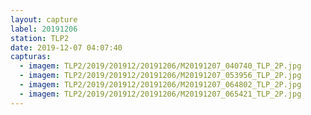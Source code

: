 ```yaml
---
layout: capture
label: 20191206
station: TLP2
date: 2019-12-07 04:07:40
capturas:
  - imagem: TLP2/2019/201912/20191206/M20191207_040740_TLP_2P.jpg
  - imagem: TLP2/2019/201912/20191206/M20191207_053956_TLP_2P.jpg
  - imagem: TLP2/2019/201912/20191206/M20191207_064802_TLP_2P.jpg
  - imagem: TLP2/2019/201912/20191206/M20191207_065421_TLP_2P.jpg
---
```


